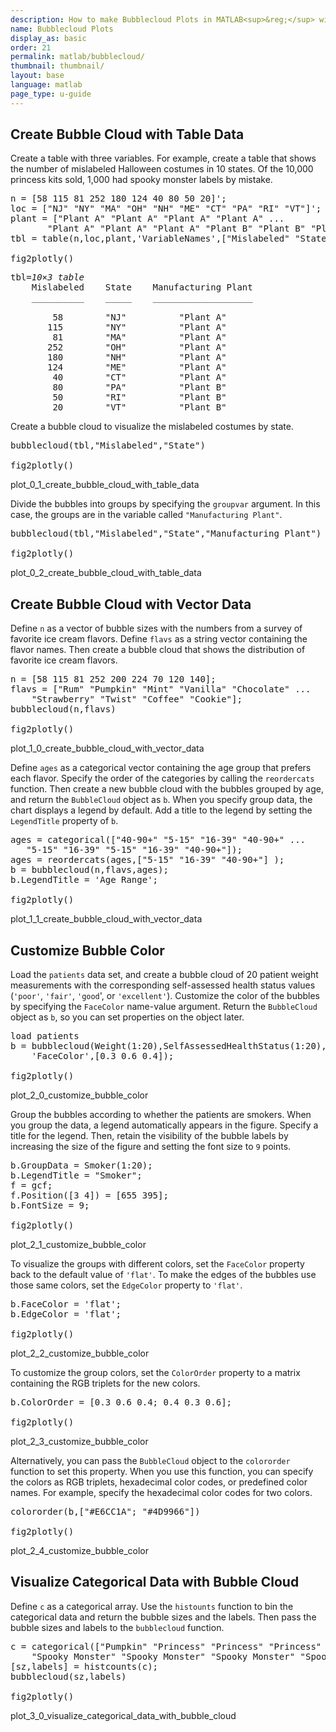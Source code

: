 ```yaml
---
description: How to make Bubblecloud Plots in MATLAB<sup>&reg;</sup> with Plotly.
name: Bubblecloud Plots
display_as: basic
order: 21
permalink: matlab/bubblecloud/
thumbnail: thumbnail/
layout: base
language: matlab
page_type: u-guide
---
```


## Create Bubble Cloud with Table Data

Create a table with three variables. For example, create a table that shows the number of mislabeled Halloween costumes in 10 states. Of the 10,000 princess kits sold, 1,000 had spooky monster labels by mistake. 

<pre class="mcode">
n = [58 115 81 252 180 124 40 80 50 20]';
loc = ["NJ" "NY" "MA" "OH" "NH" "ME" "CT" "PA" "RI" "VT"]';
plant = ["Plant A" "Plant A" "Plant A" "Plant A" ...
       "Plant A" "Plant A" "Plant A" "Plant B" "Plant B" "Plant B"]';
tbl = table(n,loc,plant,'VariableNames',["Mislabeled" "State" "Manufacturing Plant"])

fig2plotly()
</pre>


<pre class="codeoutput">tbl=<span class="emphasis"><em>10×3 table</em></span>
    Mislabeled    State    Manufacturing Plant
    __________    _____    ___________________

        58        "NJ"          "Plant A"     
       115        "NY"          "Plant A"     
        81        "MA"          "Plant A"     
       252        "OH"          "Plant A"     
       180        "NH"          "Plant A"     
       124        "ME"          "Plant A"     
        40        "CT"          "Plant A"     
        80        "PA"          "Plant B"     
        50        "RI"          "Plant B"     
        20        "VT"          "Plant B"     
</pre>


Create a bubble cloud to visualize the mislabeled costumes by state.

<pre class="mcode">
bubblecloud(tbl,"Mislabeled","State")

fig2plotly()
</pre>

plot_0_1_create_bubble_cloud_with_table_data

Divide the bubbles into groups by specifying the `groupvar` argument. In this case, the groups are in the variable called `"Manufacturing Plant"`.

<pre class="mcode">
bubblecloud(tbl,"Mislabeled","State","Manufacturing Plant")

fig2plotly()
</pre>

plot_0_2_create_bubble_cloud_with_table_data



<!--------------------- EXAMPLE BREAK ------------------------->

## Create Bubble Cloud with Vector Data

Define `n` as a vector of bubble sizes with the numbers from a survey of favorite ice cream flavors. Define `flavs` as a string vector containing the flavor names. Then create a bubble cloud that shows the distribution of favorite ice cream flavors.

<pre class="mcode">
n = [58 115 81 252 200 224 70 120 140];
flavs = ["Rum" "Pumpkin" "Mint" "Vanilla" "Chocolate" ...
    "Strawberry" "Twist" "Coffee" "Cookie"];
bubblecloud(n,flavs)

fig2plotly()
</pre>

plot_1_0_create_bubble_cloud_with_vector_data

Define `ages` as a categorical vector containing the age group that prefers each flavor. Specify the order of the categories by calling the `reordercats` function. Then create a new bubble cloud with the bubbles grouped by age, and return the `BubbleCloud` object as `b`. When you specify group data, the chart displays a legend by default. Add a title to the legend by setting the `LegendTitle` property of `b`.

<pre class="mcode">
ages = categorical(["40-90+" "5-15" "16-39" "40-90+" ...
   "5-15" "16-39" "5-15" "16-39" "40-90+"]);
ages = reordercats(ages,["5-15" "16-39" "40-90+"] );
b = bubblecloud(n,flavs,ages);
b.LegendTitle = 'Age Range';

fig2plotly()
</pre>

plot_1_1_create_bubble_cloud_with_vector_data



<!--------------------- EXAMPLE BREAK ------------------------->

## Customize Bubble Color

Load the `patients` data set, and create a bubble cloud of 20 patient weight measurements with the corresponding self-assessed health status values (`'poor'`, `'fair'`, `'good`', or `'excellent'`). Customize the color of the bubbles by specifying the `FaceColor` name-value argument. Return the `BubbleCloud` object as `b`, so you can set properties on the object later. 

<pre class="mcode">
load patients
b = bubblecloud(Weight(1:20),SelfAssessedHealthStatus(1:20), ...
    'FaceColor',[0.3 0.6 0.4]);

fig2plotly()
</pre>

plot_2_0_customize_bubble_color

Group the bubbles according to whether the patients are smokers. When you group the data, a legend automatically appears in the figure. Specify a title for the legend. Then, retain the visibility of the bubble labels by increasing the size of the figure and setting the font size to `9` points.

<pre class="mcode">
b.GroupData = Smoker(1:20);
b.LegendTitle = "Smoker";
f = gcf;
f.Position([3 4]) = [655 395];
b.FontSize = 9;

fig2plotly()
</pre>

plot_2_1_customize_bubble_color

To visualize the groups with different colors, set the `FaceColor` property back to the default value of `'flat'`. To make the edges of the bubbles use those same colors, set the `EdgeColor` property to `'flat'`.

<pre class="mcode">
b.FaceColor = 'flat';
b.EdgeColor = 'flat';

fig2plotly()
</pre>

plot_2_2_customize_bubble_color

To customize the group colors, set the `ColorOrder` property to a matrix containing the RGB triplets for the new colors.

<pre class="mcode">
b.ColorOrder = [0.3 0.6 0.4; 0.4 0.3 0.6];

fig2plotly()
</pre>

plot_2_3_customize_bubble_color

Alternatively, you can pass the `BubbleCloud` object to the `colororder` function to set this property. When you use this function, you can specify the colors as RGB triplets, hexadecimal color codes, or predefined color names. For example, specify the hexadecimal color codes for two colors.

<pre class="mcode">
colororder(b,["#E6CC1A"; "#4D9966"])

fig2plotly()
</pre>

plot_2_4_customize_bubble_color



<!--------------------- EXAMPLE BREAK ------------------------->

## Visualize Categorical Data with Bubble Cloud

Define `c` as a categorical array. Use the `histounts` function to bin the categorical data and return the bubble sizes and the labels. Then pass the bubble sizes and labels to the `bubblecloud` function. 

<pre class="mcode">
c = categorical(["Pumpkin" "Princess" "Princess" "Princess" "Spooky Monster" ...
    "Spooky Monster" "Spooky Monster" "Spooky Monster" "Spooky Monster"]);
[sz,labels] = histcounts(c);
bubblecloud(sz,labels)

fig2plotly()
</pre>

plot_3_0_visualize_categorical_data_with_bubble_cloud



<!--------------------- EXAMPLE BREAK ------------------------->

